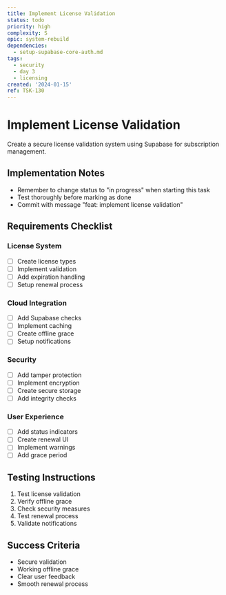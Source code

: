 ```yaml
---
title: Implement License Validation
status: todo
priority: high
complexity: S
epic: system-rebuild
dependencies:
  - setup-supabase-core-auth.md
tags:
  - security
  - day 3
  - licensing
created: '2024-01-15'
ref: TSK-130
---
```


# Implement License Validation

Create a secure license validation system using Supabase for subscription management.

## Implementation Notes
- Remember to change status to "in progress" when starting this task
- Test thoroughly before marking as done
- Commit with message "feat: implement license validation"

## Requirements Checklist

### License System
- [ ] Create license types
- [ ] Implement validation
- [ ] Add expiration handling
- [ ] Setup renewal process

### Cloud Integration
- [ ] Add Supabase checks
- [ ] Implement caching
- [ ] Create offline grace
- [ ] Setup notifications

### Security
- [ ] Add tamper protection
- [ ] Implement encryption
- [ ] Create secure storage
- [ ] Add integrity checks

### User Experience
- [ ] Add status indicators
- [ ] Create renewal UI
- [ ] Implement warnings
- [ ] Add grace period

## Testing Instructions
1. Test license validation
2. Verify offline grace
3. Check security measures
4. Test renewal process
5. Validate notifications

## Success Criteria
- Secure validation
- Working offline grace
- Clear user feedback
- Smooth renewal process 
